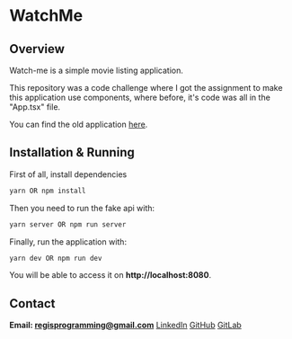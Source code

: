 # WatchMe
  
## Overview
Watch-me is a simple movie listing application.

This repository was a code challenge where I got the assignment to make this application use components, where before, it's code was all in the "App.tsx" file.

You can find the old application [here](https://github.com/rocketseat-education/ignite-template-componentizando-a-aplicacao).

## Installation & Running
First of all, install dependencies

```bash
yarn OR npm install
```

Then you need to run the fake api with:
```bash
yarn server OR npm run server
```

Finally, run the application with:
```bash
yarn dev OR npm run dev
```

You will be able to access it on **http://localhost:8080**.

## Contact
**Email: regisprogramming@gmail.com**
[LinkedIn](https://www.linkedin.com/in/regissfaria/)
[GitHub](https://github.com/regisfaria)
[GitLab](https://gitlab.com/regisfaria)